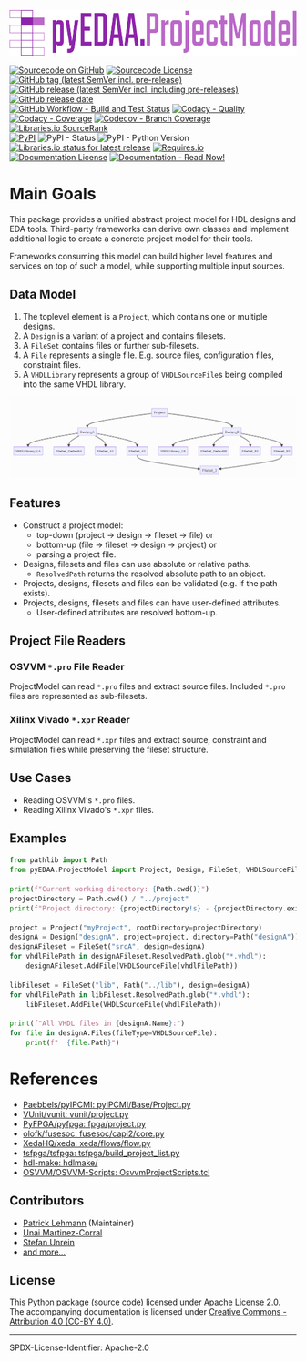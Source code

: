 <p align="center">
  <a title="edaa-org.github.io/pySVModel" href="https://edaa-org.github.io/pyEDAA.ProjectModel"><img height="80px" src="doc/_static/logo_on_dark.svg"/></a>
</p>

[![Sourcecode on GitHub](https://img.shields.io/badge/edaa--org-pyEDAA.ProjectModel-323131.svg?logo=github&longCache=true)](https://github.com/edaa-org/pyEDAA.ProjectModel)
[![Sourcecode License](https://img.shields.io/pypi/l/pyEDAA.ProjectModel?logo=Github&label=code%20license)](LICENSE.md)
[![GitHub tag (latest SemVer incl. pre-release)](https://img.shields.io/github/v/tag/edaa-org/pyEDAA.ProjectModel?logo=GitHub&include_prereleases)](https://github.com/edaa-org/pyEDAA.ProjectModel/tags)
[![GitHub release (latest SemVer incl. including pre-releases)](https://img.shields.io/github/v/release/edaa-org/pyEDAA.ProjectModel?logo=GitHub&include_prereleases)](https://github.com/edaa-org/pyEDAA.ProjectModel/releases/latest)
[![GitHub release date](https://img.shields.io/github/release-date/edaa-org/pyEDAA.ProjectModel?logo=GitHub&)](https://github.com/edaa-org/pyEDAA.ProjectModel/releases)  
[![GitHub Workflow - Build and Test Status](https://img.shields.io/github/workflow/status/edaa-org/pyEDAA.ProjectModel/Unit%20Testing,%20Coverage%20Collection,%20Package,%20Release,%20Documentation%20and%20Publish?label=build%20and%20test&logo=GitHub%20Actions&logoColor=FFFFFF)](https://github.com/edaa-org/pyEDAA.ProjectModel/actions?query=workflow%3A%22Unit%20Testing,%20Coverage%20Collection,%20Package,%20Release,%20Documentation%20and%20Publish%22)
[![Codacy - Quality](https://img.shields.io/codacy/grade/c2635df20fa840bc85639ca2fa1d9cb4?logo=Codacy)](https://www.codacy.com/manual/edaa-org/pyEDAA.ProjectModel)
[![Codacy - Coverage](https://img.shields.io/codacy/coverage/c2635df20fa840bc85639ca2fa1d9cb4?logo=Codacy)](https://www.codacy.com/manual/edaa-org/pyEDAA.ProjectModel)
[![Codecov - Branch Coverage](https://img.shields.io/codecov/c/github/edaa-org/pyEDAA.ProjectModel?logo=Codecov)](https://codecov.io/gh/edaa-org/pyEDAA.ProjectModel)
[![Libraries.io SourceRank](https://img.shields.io/librariesio/sourcerank/pypi/pyEDAA.ProjectModel)](https://libraries.io/github/edaa-org/pyEDAA.ProjectModel/sourcerank)  
[![PyPI](https://img.shields.io/pypi/v/pyEDAA.ProjectModel?logo=PyPI&logoColor=FBE072)](https://pypi.org/project/pyEDAA.ProjectModel/)
![PyPI - Status](https://img.shields.io/pypi/status/pyEDAA.ProjectModel?logo=PyPI&logoColor=FBE072)
![PyPI - Python Version](https://img.shields.io/pypi/pyversions/pyEDAA.ProjectModel?logo=PyPI&logoColor=FBE072)
[![Libraries.io status for latest release](https://img.shields.io/librariesio/release/pypi/pyEDAA.ProjectModel)](https://libraries.io/github/edaa-org/pyEDAA.ProjectModel)
[![Requires.io](https://img.shields.io/requires/github/edaa-org/pyEDAA.ProjectModel)](https://requires.io/github/edaa-org/pyEDAA.ProjectModel/requirements/?branch=main)  
[![Documentation License](https://img.shields.io/badge/doc%20license-CC--BY%204.0-green)](LICENSE.md)
[![Documentation - Read Now!](https://img.shields.io/badge/doc-read%20now%20%E2%9E%94-blueviolet)](https://edaa-org.github.io/pyEDAA.ProjectModel/)

<!--
[![Dependent repos (via libraries.io)](https://img.shields.io/librariesio/dependent-repos/pypi/pyEDAA.ProjectModel?logo=GitHub)](https://github.com/edaa-org/pyEDAA.ProjectModel/network/dependents)
-->

# Main Goals

This package provides a unified abstract project model for HDL designs and EDA tools.
Third-party frameworks can derive own classes and implement additional logic to create
a concrete project model for their tools.

Frameworks consuming this model can build higher level features and services on top of
such a model, while supporting multiple input sources.

## Data Model

1. The toplevel element is a `Project`, which contains one or multiple designs.
2. A `Design` is a variant of a project and contains filesets.
3. A `FileSet` contains files or further sub-filesets.
4. A `File` represents a single file. E.g. source files, configuration files, constraint files.
5. A `VHDLLibrary` represents a group of `VHDLSourceFile`s being compiled into the same VHDL library.

![img.png](doc/datamodel.png)

## Features

* Construct a project model:  
  * top-down (project &rarr; design &rarr; fileset &rarr; file) or
  * bottom-up (file &rarr; fileset &rarr; design &rarr; project) or
  * parsing a project file.
* Designs, filesets and files can use absolute or relative paths.
  * `ResolvedPath` returns the resolved absolute path to an object.
* Projects, designs, filesets and files can be validated (e.g. if the path exists).
* Projects, designs, filesets and files can have user-defined attributes.
  * User-defined attributes are resolved bottom-up.


## Project File Readers

### OSVVM `*.pro` File Reader

ProjectModel can read `*.pro` files and extract source files. Included `*.pro` files
are represented as sub-filesets.

### Xilinx Vivado `*.xpr` Reader

ProjectModel can read `*.xpr` files and extract source, constraint and simulation
files while preserving the fileset structure.

## Use Cases
* Reading OSVVM's `*.pro` files.
* Reading Xilinx Vivado's `*.xpr` files.


## Examples

```python
from pathlib import Path
from pyEDAA.ProjectModel import Project, Design, FileSet, VHDLSourceFile

print(f"Current working directory: {Path.cwd()}")
projectDirectory = Path.cwd() / "../project"
print(f"Project directory: {projectDirectory!s} - {projectDirectory.exists()}")

project = Project("myProject", rootDirectory=projectDirectory)
designA = Design("designA", project=project, directory=Path("designA"))
designAFileset = FileSet("srcA", design=designA)
for vhdlFilePath in designAFileset.ResolvedPath.glob("*.vhdl"):
	designAFileset.AddFile(VHDLSourceFile(vhdlFilePath))

libFileset = FileSet("lib", Path("../lib"), design=designA)
for vhdlFilePath in libFileset.ResolvedPath.glob("*.vhdl"):
	libFileset.AddFile(VHDLSourceFile(vhdlFilePath))

print(f"All VHDL files in {designA.Name}:")
for file in designA.Files(fileType=VHDLSourceFile):
	print(f"  {file.Path}")
```


# References

- [Paebbels/pyIPCMI: pyIPCMI/Base/Project.py](https://github.com/Paebbels/pyIPCMI/blob/master/pyIPCMI/Base/Project.py)
- [VUnit/vunit: vunit/project.py](https://github.com/VUnit/vunit/blob/master/vunit/project.py)
- [PyFPGA/pyfpga: fpga/project.py](https://github.com/PyFPGA/pyfpga/blob/main/fpga/project.py)
- [olofk/fusesoc: fusesoc/capi2/core.py](https://github.com/olofk/fusesoc/blob/master/fusesoc/capi2/core.py)
- [XedaHQ/xeda: xeda/flows/flow.py](https://github.com/XedaHQ/xeda/blob/master/xeda/flows/flow.py)
- [tsfpga/tsfpga: tsfpga/build_project_list.py](https://gitlab.com/tsfpga/tsfpga/-/blob/master/tsfpga/build_project_list.py)
- [hdl-make: hdlmake/](https://ohwr.org/project/hdl-make/tree/master/hdlmake)
- [OSVVM/OSVVM-Scripts: OsvvmProjectScripts.tcl](https://github.com/OSVVM/OSVVM-Scripts/blob/master/OsvvmProjectScripts.tcl)



## Contributors
* [Patrick Lehmann](https://github.com/Paebbels) (Maintainer)
* [Unai Martinez-Corral](https://github.com/umarcor)
* [Stefan Unrein](https://github.com/stefanunrein)
* [and more...](https://github.com/edaa-org/pyEDAA.ProjectModel/graphs/contributors)


## License

This Python package (source code) licensed under [Apache License 2.0](LICENSE.md).  
The accompanying documentation is licensed under [Creative Commons - Attribution 4.0 (CC-BY 4.0)](doc/Doc-License.rst).

-------------------------
SPDX-License-Identifier: Apache-2.0
